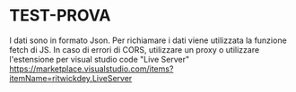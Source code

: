 # TEST-PROVA
I dati sono in formato Json. 
Per richiamare i dati viene utilizzata la funzione fetch di JS. 
In caso di errori di CORS, utilizzare un proxy o utilizzare l'estensione per visual studio code "Live Server"   https://marketplace.visualstudio.com/items?itemName=ritwickdey.LiveServer
